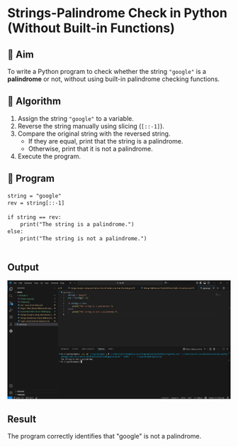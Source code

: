 # Strings-Palindrome Check in Python (Without Built-in Functions)

## 🎯 Aim
To write a Python program to check whether the string `"google"` is a **palindrome** or not, without using built-in palindrome checking functions.

## 🧠 Algorithm
1. Assign the string `"google"` to a variable.
2. Reverse the string manually using slicing (`[::-1]`).
3. Compare the original string with the reversed string.
   - If they are equal, print that the string is a palindrome.
   - Otherwise, print that it is not a palindrome.
4. Execute the program.

## 🧾 Program
```
string = "google"
rev = string[::-1]

if string == rev:
    print("The string is a palindrome.")
else:
    print("The string is not a palindrome.")


```

## Output
![alt text](<Screenshot 2025-10-22 155603.png>)


## Result
The program correctly identifies that "google" is not a palindrome.
